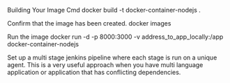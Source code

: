 Building Your Image Cmd 
docker build -t docker-container-nodejs .

Confirm that the image has been created.
docker images

Run the image
docker run -d -p 8000:3000 -v address_to_app_locally:/app docker-container-nodejs 

Set up a multi stage jenkins pipeline where each stage is run on a unique agent. This is a very useful approach when you have multi language application or application that has conflicting dependencies.
